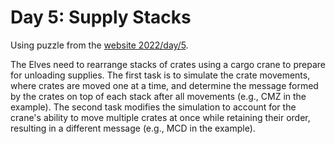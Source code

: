 # Day 5: Supply Stacks

Using puzzle from the [website 2022/day/5](https://adventofcode.com/2022/day/5).

The Elves need to rearrange stacks of crates using a cargo crane to prepare for unloading supplies. The first task is to simulate the crate movements, where crates are moved one at a time, and determine the message formed by the crates on top of each stack after all movements (e.g., CMZ in the example). The second task modifies the simulation to account for the crane's ability to move multiple crates at once while retaining their order, resulting in a different message (e.g., MCD in the example).
